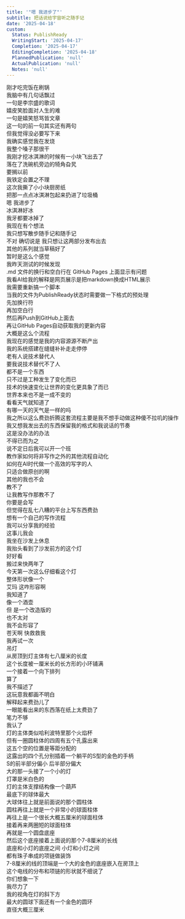 ```yaml
---
title: '"嗯 我进步了"'
subtitle: 把话说给宇宙听之随手记
date: '2025-04-18'
custom:
  Status: PublishReady
  WritingStart: '2025-04-17'
  Completion: '2025-04-17'
  EditingCompletion: '2025-04-18'
  PlannedPublication: 'null'
  ActualPublication: 'null'
  Notes: 'null'
---    
```

刚才吃完饭在刷锅  
我脑中有几句话飘过  
一句是李宗盛的歌词  
嬉皮笑脸面对人生的难  
一句是嬉笑怒骂皆文章  
这一句的前一句其实还有两句  
但我觉得没必要写下来    
我确实感觉我在发烧  
我整个嗓子那很干    
我刚才挖冰淇淋的时候有一小块飞出去了  
落在了洗碗机旁边的犄角旮旯  
要搁以前  
我铁定会置之不理  
这次我撕了小小块厨房纸  
把那一点点冰淇淋包起来扔进了垃圾桶  
嗯 我进步了    
冰淇淋好冰  
我牙都要冰掉了    
我现在有个想法  
我只想写散步随手记和随手记  
不对 确切说是 我只想让这两部分发布出去  
其他的系列就当草稿好了  
暂时是这么个感觉    
我昨天测试的时候发现  
.md 文件的换行和空白行在 GitHub Pages 上面显示有问题  
我看AI给我的解释是网页展示是把markdown换成HTML展示  
我需要重新搞一个脚本  
当我的文件为PublishReady状态时需要做一下格式的预处理  
先加换行符  
再加空白行  
然后再Push到GitHub上面去  
再让GitHub Pages自动获取我的更新内容  
大概是这么个流程    
我现在的感觉是我的内容源源不断产出  
我的系统搭建在缝缝补补走走停停  
老有人说技术替代人  
要我说技术替代不了人  
都不是一个东西  
只不过是工种发生了变化而已  
技术的快速变化让世界的变化更具象了而已  
世界本来也不是一成不变的  
看看天气就知道了  
有哪一天的天气是一样的吗    
我之所以这么费劲折腾这套流程主要是我不想手动做这种傻不拉叽的操作  
我又想我发出去的东西保留我的格式和我说话的节奏  
这是没办法的办法  
不得已而为之  
说不定日后我可以开一个班  
教作家如何将非写作之外的其他流程自动化  
如何在AI时代做一个高效的写字的人  
只适合做原创的啊  
其他的我也不会  
教不了  
让我教写作那教不了    
你要是会写  
但觉得在乱七八糟的平台上写东西费劲  
想有一个自己的写作流程  
我可以分享我的经验  
这事儿我会    
我坐在沙发上休息  
我抬头看到了沙发前方的这个灯  
好好看  
搬过来快两年了  
今天第一次这么仔细看这个灯  
整体形状像一个  
艾玛 这咋形容啊  
我知道了  
像一个酒壶  
但 是一个改造版的  
也不太对  
我不会形容了  
苍天啊 快救救我    
我再试一次  
吊灯  
从房顶到灯主体有七八厘米的长度  
这个长度被一厘米长的长方形的小环铺满  
一个接着一个向下排列  
算了  
我不描述了  
这玩意我都画不明白  
解释起来费劲儿了  
一眼能看出来的东西落在纸上太费劲了  
笔力不够  
我认了    
灯的主体类似哈利波特里那个火焰杯  
但有一圈圆柱体的四周有五个孔露出来  
这五个空的位置是等距分配的  
这露出的四个孔分别插着一个躺平的S型的金色的手柄  
S的前半部分偏小 后半部分偏大  
大的那一头接了一个小的灯  
灯罩是米白色的  
灯的主体支撑结构像一个葫芦  
最底下的球体最大  
大球体往上就是前面说的那个圆柱体  
圆柱再往上就是一个非常小的球面柱体  
再往上是一个很长大概五厘米的球面柱体  
接着再来两圈短的球面柱体  
再就是一个圆盘底座  
然后这个底座接着上面说的那个7-8厘米的长线  
底座和小灯的底座之间 小灯和小灯之间  
都有珠子串成的项链做装饰  
7-8厘米的线的顶端是一个大的金色的底座嵌入在房顶上  
这个电线的分布和项链的形状就不细说了  
你们想象一下  
我尽力了  
我的视角在灯的斜下方  
最大的圆球下面还有一个金色的圆环  
直径大概三厘米    

